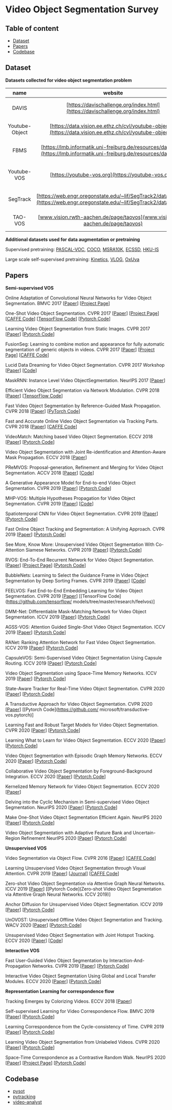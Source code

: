 # Video Object Segmentation Survey

## Table of content

- [Dataset](#Dataset)
- [Papers](#Papers)
- [Codebase](#Codebase)

## Dataset

**Datasets collected for video object segmentation problem**

|      name      |                           website                            |          description           |
| :------------: | :----------------------------------------------------------: | :----------------------------: |
|     DAVIS      | [https://davischallenge.org/index.html](https://davischallenge.org/index.html) |   Densely annotated datasets   |
| Youtube-Object | [https://data.vision.ee.ethz.ch/cvl/youtube-objects/](https://data.vision.ee.ethz.ch/cvl/youtube-objects/) |   Densely annotated datasets   |
|      FBMS      | [https://lmb.informatik.uni-freiburg.de/resources/datasets/](https://lmb.informatik.uni-freiburg.de/resources/datasets/) |   Densely annotated datasets   |
|  Youtube-VOS   |     [https://youtube-vos.org](https://youtube-vos.org/)      | Large scale, sparse annotation |
|    SegTrack    | [https://web.engr.oregonstate.edu/~lif/SegTrack2/dataset.html](https://web.engr.oregonstate.edu/~lif/SegTrack2/dataset.html) |  Full pixel-level annotation   |
|    TAO-VOS     | [www.vision.rwth-aachen.de/page/taovos](www.vision.rwth-aachen.de/page/taovos) |   pseudo labels are included   |

**Additional datasets used for data augmentation or pretraining**

Supervised pretraining:  [PASCAL-VOC](http://host.robots.ox.ac.uk/pascal/VOC/), [COCO](https://cocodataset.org/), [MSRA10K](https://mmcheng.net/msra10k/), [ECSSD](https://www.cse.cuhk.edu.hk/leojia/projects/hsaliency/dataset.html), [HKU-IS](https://sites.google.com/site/ligb86/mdfsaliency/)

Large scale self-supervised pretraining: [Kinetics](https://deepmind.com/research/open-source/kinetics), [VLOG](https://web.eecs.umich.edu/~fouhey/2017/VLOG/index.html), [OxUva](https://oxuva.github.io/long-term-tracking-benchmark/)

## Papers

**Semi-supervised VOS**

Online Adaptation of Convolutional Neural Networks for Video Object Segmentation. BMVC 2017 [[Paper](http://www.bmva.org/bmvc/2017/papers/paper116/paper116.pdf)] [[Project Page](https://www.vision.rwth-aachen.de/page/OnAVOS)]

One-Shot Video Object Segmentation. CVPR 2017 [[Paper](https://openaccess.thecvf.com/content_cvpr_2017/papers/Caelles_One-Shot_Video_Object_CVPR_2017_paper.pdf)] [[Project Page](https://cvlsegmentation.github.io/osvos/)] [[CAFFE Code](https://github.com/kmaninis/OSVOS-caffe)] [[TensorFlow Code](https://github.com/scaelles/OSVOS-TensorFlow)] [[Pytorch Code](https://github.com/kmaninis/OSVOS-PyTorch)]

Learning Video Object Segmentation from Static Images. CVPR 2017 [[Paper](https://openaccess.thecvf.com/content_cvpr_2017/papers/Perazzi_Learning_Video_Object_CVPR_2017_paper.pdf)] [[Pytorch Code](https://github.com/omkar13/MaskTrack)]

FusionSeg: Learning to combine motion and appearance for fully automatic segmentation of generic objects in videos. CVPR 2017 [[Paper](https://openaccess.thecvf.com/content_cvpr_2017/papers/Jain_FusionSeg_Learning_to_CVPR_2017_paper.pdf)] [[Project Page](http://vision.cs.utexas.edu/projects/fusionseg/)] [[CAFFE Code](https://github.com/suyogduttjain/fusionseg)]

Lucid Data Dreaming for Video Object Segmentation. CVPR 2017 Workshop [[Paper](https://arxiv.org/abs/1703.09554)] [[Code](https://github.com/ankhoreva/LucidDataDreaming)]

MaskRNN: Instance Level Video ObjectSegmentation. NeurIPS 2017 [[Paper](https://papers.nips.cc/paper/2017/file/6c9882bbac1c7093bd25041881277658-Paper.pdf)] 

Efficient Video Object Segmentation via Network Modulation. CVPR 2018 [[Paper](https://openaccess.thecvf.com/content_cvpr_2018/papers/Yang_Efficient_Video_Object_CVPR_2018_paper.pdf)] [[TensorFlow Code](https://github.com/linjieyangsc/video_seg)]

Fast Video Object Segmentation by Reference-Guided Mask Propagation. CVPR 2018 [[Paper](https://openaccess.thecvf.com/content_cvpr_2018/papers/Oh_Fast_Video_Object_CVPR_2018_paper.pdf)] [[PyTorch Code](https://github.com/seoungwugoh/RGMP)]

Fast and Accurate Online Video Object Segmentation via Tracking Parts. CVPR 2018 [[Paper](https://openaccess.thecvf.com/content_cvpr_2018/papers/Cheng_Fast_and_Accurate_CVPR_2018_paper.pdf)] [[CAFFE Code](https://github.com/JingchunCheng/FAVOS)]

VideoMatch: Matching based Video Object Segmentation. ECCV 2018 [[Paper](https://openaccess.thecvf.com/content_ECCV_2018/papers/Yuan-Ting_Hu_VideoMatch_Matching_based_ECCV_2018_paper.pdf)] [[Pytorch Code](https://github.com/stashvala/Pytorch-VideoMatch)]

Video Object Segmentation with Joint Re-identification and Attention-Aware Mask Propagation. ECCV 2018 [[Paper](https://openaccess.thecvf.com/content_ECCV_2018/papers/Xiaoxiao_Li_Video_Object_Segmentation_ECCV_2018_paper.pdf)] 

PReMVOS: Proposal-generation, Refinement and Merging for Video Object Segmentation. ACCV 2018 [[Paper](https://arxiv.org/abs/1807.09190)] [[Code](https://github.com/JonathonLuiten/PReMVOS)]

A Generative Appearance Model for End-to-end Video Object Segmentation. CVPR 2019 [[Paper](https://openaccess.thecvf.com/content_CVPR_2019/papers/Johnander_A_Generative_Appearance_Model_for_End-To-End_Video_Object_Segmentation_CVPR_2019_paper.pdf)] [[Pytorch Code](https://github.com/joakimjohnander/agame-vos)]

MHP-VOS: Multiple Hypotheses Propagation for Video Object Segmentation. CVPR 2019 [[Paper](https://openaccess.thecvf.com/content_CVPR_2019/papers/Xu_MHP-VOS_Multiple_Hypotheses_Propagation_for_Video_Object_Segmentation_CVPR_2019_paper.pdf)] [[Code](https://github.com/shuangjiexu/MHP-VOS)]

Spatiotemporal CNN for Video Object Segmentation. CVPR 2019 [[Paper](https://openaccess.thecvf.com/content_CVPR_2019/papers/Xu_Spatiotemporal_CNN_for_Video_Object_Segmentation_CVPR_2019_paper.pdf)] [[Pytorch Code](https://github.com/longyin880815/STCNN)]

Fast Online Object Tracking and Segmentation: A Unifying Approach. CVPR 2019 [[Paper](https://openaccess.thecvf.com/content_CVPR_2019/html/Wang_Fast_Online_Object_Tracking_and_Segmentation_A_Unifying_Approach_CVPR_2019_paper.html)] [[Pytorch Code](https://github.com/foolwood/SiamMask)]

See More, Know More: Unsupervised Video Object Segmentation With Co-Attention Siamese Networks. CVPR 2019 [[Paper](https://openaccess.thecvf.com/content_CVPR_2019/html/Lu_See_More_Know_More_Unsupervised_Video_Object_Segmentation_With_Co-Attention_CVPR_2019_paper.html)] [[Pytorch Code](https://github.com/carrierlxk/COSNet)]

RVOS: End-To-End Recurrent Network for Video Object Segmentation. [[Paper](https://openaccess.thecvf.com/content_CVPR_2019/html/Ventura_RVOS_End-To-End_Recurrent_Network_for_Video_Object_Segmentation_CVPR_2019_paper.html)] [[Project Page](https://imatge-upc.github.io/rvos/)] [[Pytorch Code](https://github.com/imatge-upc/rvos)]

BubbleNets: Learning to Select the Guidance Frame in Video Object Segmentation by Deep Sorting Frames. CVPR 2019 [[Paper](https://openaccess.thecvf.com/content_CVPR_2019/papers/Griffin_BubbleNets_Learning_to_Select_the_Guidance_Frame_in_Video_Object_CVPR_2019_paper.pdf)] [[Code](https://github.com/griffbr/BubbleNets)]

FEELVOS: Fast End-to-End Embedding Learning for Video Object Segmentation. CVPR 2019 [[Paper](https://openaccess.thecvf.com/content_CVPR_2019/papers/Voigtlaender_FEELVOS_Fast_End-To-End_Embedding_Learning_for_Video_Object_Segmentation_CVPR_2019_paper.pdf)] [[TensorFlow Code](https://github.com/tensorflow/ models/tree/master/research/feelvos)]

DMM-Net: Differentiable Mask-Matching Network for Video Object Segmentation. ICCV 2019 [[Paper](https://openaccess.thecvf.com/content_ICCV_2019/papers/Zeng_DMM-Net_Differentiable_Mask-Matching_Network_for_Video_Object_Segmentation_ICCV_2019_paper.pdf)] [[Pytorch Code](https://github.com/ZENGXH/DMM_Net)] 

AGSS-VOS: Attention Guided Single-Shot Video Object Segmentation. ICCV 2019 [[Paper](https://openaccess.thecvf.com/content_ICCV_2019/html/Lin_AGSS-VOS_Attention_Guided_Single-Shot_Video_Object_Segmentation_ICCV_2019_paper.html)] [[Pytorch Code](https://github.com/Jia-Research-Lab/AGSS-VOS)]

RANet: Ranking Attention Network for Fast Video Object Segmentation. ICCV 2019 [[Paper](https://openaccess.thecvf.com/content_ICCV_2019/papers/Wang_RANet_Ranking_Attention_Network_for_Fast_Video_Object_Segmentation_ICCV_2019_paper.pdf)] [[Pytorch Code](https://github.com/Storife/RANet)]

CapsuleVOS: Semi-Supervised Video Object Segmentation Using Capsule Routing. ICCV 2019 [[Paper](https://openaccess.thecvf.com/content_ICCV_2019/papers/Duarte_CapsuleVOS_Semi-Supervised_Video_Object_Segmentation_Using_Capsule_Routing_ICCV_2019_paper.pdf)] [[Pytorch Code](https://github.com/KevinDuarte/CapsuleVOS)]

Video Object Segmentation using Space-Time Memory Networks. ICCV 2019 [[Paper](https://openaccess.thecvf.com/content_ICCV_2019/papers/Oh_Video_Object_Segmentation_Using_Space-Time_Memory_Networks_ICCV_2019_paper.pdf)] [[Pytorch Code](https://github.com/seoungwugoh/STM)]

State-Aware Tracker for Real-Time Video Object Segmentation. CVPR 2020 [[Paper](https://openaccess.thecvf.com/content_CVPR_2020/papers/Chen_State-Aware_Tracker_for_Real-Time_Video_Object_Segmentation_CVPR_2020_paper.pdf)] [[Pytorch Code](https://github.com/MegviiDetection/video_analyst)]

A Transductive Approach for Video Object Segmentation. CVPR 2020 [[Paper](https://openaccess.thecvf.com/content_CVPR_2020/papers/Zhang_A_Transductive_Approach_for_Video_Object_Segmentation_CVPR_2020_paper.pdf)] [[Pytorch Code](https://github.com/ microsoft/transductive-vos.pytorch)]

Learning Fast and Robust Target Models for Video Object Segmentation. CVPR 2020 [[Paper](https://openaccess.thecvf.com/content_CVPR_2020/papers/Robinson_Learning_Fast_and_Robust_Target_Models_for_Video_Object_Segmentation_CVPR_2020_paper.pdf)] [[Pytorch Code](https://github.com/andr345/frtm-vos)]

Learning What to Learn for Video Object Segmentation. ECCV 2020 [[Paper](https://www.ecva.net/papers/eccv_2020/papers_ECCV/html/4440_ECCV_2020_paper.php)] [[Pytorch Code](https://github.com/visionml/pytracking)]

Video Object Segmentation with Episodic Graph Memory Networks. ECCV 2020 [[Paper](https://www.ecva.net/papers/eccv_2020/papers_ECCV/papers/123480664.pdf)] [[Pytorch Code](https://github.com/carrierlxk/GraphMemVOS)]

Collaborative Video Object Segmentation by Foreground-Background Integration. ECCV 2020 [[Paper](https://www.ecva.net/papers/eccv_2020/papers_ECCV/papers/123500324.pdf)] [[Pytorch Code](https://github.com/z-x-yang/CFBI)]

Kernelized Memory Network for Video Object Segmentation.  ECCV 2020 [[Paper](https://www.ecva.net/papers/eccv_2020/papers_ECCV/html/4152_ECCV_2020_paper.php)] 

Delving into the Cyclic Mechanism in Semi-supervised Video Object Segmentation. NeurIPS 2020 [[Paper](https://papers.nips.cc/paper/2020/file/0d5bd023a3ee11c7abca5b42a93c4866-Paper.pdf)] [[Pytorch Code](https://github.com/lyxok1/STM-Training)]

Make One-Shot Video Object Segmentation Efficient Again. NeurIPS 2020 [[Paper](https://papers.nips.cc/paper/2020/file/781397bc0630d47ab531ea850bddcf63-Paper.pdf)] [[Pytorch Code](https://github.com/dvl-tum/e-osvos)]

Video Object Segmentation with Adaptive Feature Bank and Uncertain-Region Refinement NeurIPS 2020 [[Paper](https://papers.nips.cc/paper/2020/file/234833147b97bb6aed53a8f4f1c7a7d8-Paper.pdf)] [[Pytorch Code](https://github.com/xmlyqing00/AFB-URR)]



**Unsupervised VOS**

Video Segmentation via Object Flow. CVPR 2016 [[Paper](https://faculty.ucmerced.edu/mhyang/papers/cvpr16_object_flow.pdf)] [[CAFFE Code](https://github.com/wasidennis/ObjectFlow)]

Learning Unsupervised Video Object Segmentation through Visual Attention. CVPR 2019 [[Paper](https://www.researchgate.net/publication/332751903_Learning_Unsupervised_Video_Object_Segmentation_through_Visual_Attention)] [[Journal](https://www.researchgate.net/publication/338528322_Paying_Attention_to_Video_Object_Pattern_Understanding)] [[CAFFE Code](https://github.com/wenguanwang/AGS)]

Zero-shot Video Object Segmentation via Attentive Graph Neural Networks.  ICCV 2019 [[Paper](https://openaccess.thecvf.com/content_ICCV_2019/papers/Wang_Zero-Shot_Video_Object_Segmentation_via_Attentive_Graph_Neural_Networks_ICCV_2019_paper.pdf)] [[Pytorch Code](Zero-shot Video Object Segmentation via Attentive Graph Neural Networks.  ICCV 2019)]

Anchor Diffusion for Unsupervised Video Object Segmentation. ICCV 2019 [[Paper](https://openaccess.thecvf.com/content_ICCV_2019/html/Yang_Anchor_Diffusion_for_Unsupervised_Video_Object_Segmentation_ICCV_2019_paper.html)] [[Pytorch Code](https://github.com/yz93/anchor-diff-VOS)]

UnOVOST: Unsupervised Offline Video Object Segmentation and Tracking. WACV 2020 [[Paper](https://openaccess.thecvf.com/content_WACV_2020/papers/Luiten_UnOVOST_Unsupervised_Offline_Video_Object_Segmentation_and_Tracking_WACV_2020_paper.pdf)] [[Pytorch Code](https://github.com/idilesenzulfikar/UNOVOST)]

Unsupervised Video Object Segmentation with Joint Hotspot Tracking. ECCV 2020 [[Paper](https://www.ecva.net/papers/eccv_2020/papers_ECCV/papers/123590477.pdf)] [[Code](https://github.com/luzhangada/code-for-WCS-Net)]



**Interactive VOS**

Fast User-Guided Video Object Segmentation by Interaction-And-Propagation Networks. CVPR 2019 [[Paper](https://openaccess.thecvf.com/content_CVPR_2019/html/Oh_Fast_User-Guided_Video_Object_Segmentation_by_Interaction-And-Propagation_Networks_CVPR_2019_paper.html)] [[Pytorch Code](https://github.com/seoungwugoh/ivs-demo)]

Interactive Video Object Segmentation Using Global and Local Transfer Modules. ECCV 2020 [[Paper](https://www.ecva.net/papers/eccv_2020/papers_ECCV/papers/123620290.pdf)] [[Pytorch Code](https://github.com/yuk6heo/IVOS-ATNet)]



**Representation Learning for correspondence flow**

Tracking Emerges by Colorizing Videos. ECCV 2018 [[Paper](https://openaccess.thecvf.com/content_ECCV_2018/papers/Carl_Vondrick_Self-supervised_Tracking_by_ECCV_2018_paper.pdf)]

Self-supervised Learning for Video Correspondence Flow. BMVC 2019 [[Paper](https://bmvc2019.org/wp-content/uploads/papers/0599-paper.pdf)] [[Pytorch Code](https://bmvc2019.org/wp-content/uploads/papers/0599-paper.pdf)]

Learning Correspondence from the Cycle-consistency of Time. CVPR 2019 [[Paper](https://openaccess.thecvf.com/content_CVPR_2019/papers/Wang_Learning_Correspondence_From_the_Cycle-Consistency_of_Time_CVPR_2019_paper.pdf)] [[Pytorch Code](https://github.com/xiaolonw/TimeCycle)] 

Learning Video Object Segmentation from Unlabeled Videos. CVPR 2020 [[Paper](https://openaccess.thecvf.com/content_CVPR_2020/papers/Lu_Learning_Video_Object_Segmentation_From_Unlabeled_Videos_CVPR_2020_paper.pdf)] [[Pytorch Code](https://github.com/carrierlxk/MuG)]

Space-Time Correspondence as a Contrastive Random Walk. NeurIPS 2020 [[Paper](https://proceedings.neurips.cc/paper/2020/file/e2ef524fbf3d9fe611d5a8e90fefdc9c-Paper.pdf)] [[Project Page](https://ajabri.github.io/videowalk/)] [[Pytorch Code](https://github.com/ajabri/videowalk)]

## Codebase

- [pysot](https://github.com/STVIR/pysot)
- [pytracking](https://github.com/visionml/pytracking)
- [video-analyst](https://github.com/MegviiDetection/video_analyst)


